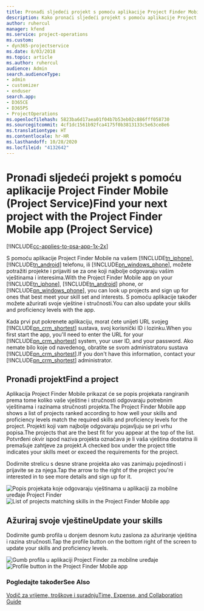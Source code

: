```yaml
---
title: Pronađi sljedeći projekt s pomoću aplikacije Project Finder Mobile
description: Kako pronaći sljedeći projekt s pomoću aplikacije Project Finder Mobile za Project Service
author: ruhercul
manager: kfend
ms.service: project-operations
ms.custom:
- dyn365-projectservice
ms.date: 8/03/2018
ms.topic: article
ms.author: ruhercul
audience: Admin
search.audienceType:
- admin
- customizer
- enduser
search.app:
- D365CE
- D365PS
- ProjectOperations
ms.openlocfilehash: 5823ba6d17aea01f04b7b53eb02c886fff058730
ms.sourcegitcommit: 4cf1dc1561b92fca4175f0b3813133c5e63ce8e6
ms.translationtype: HT
ms.contentlocale: hr-HR
ms.lasthandoff: 10/28/2020
ms.locfileid: "4132642"
---
```

# <a name="find-your-next-project-with-the-project-finder-mobile-app-project-service"></a><span data-ttu-id="4ab89-103">Pronađi sljedeći projekt s pomoću aplikacije Project Finder Mobile (Project Service)</span><span class="sxs-lookup"><span data-stu-id="4ab89-103">Find your next project with the Project Finder Mobile app (Project Service)</span></span>

[!INCLUDE[cc-applies-to-psa-app-1x-2x](../includes/cc-applies-to-psa-app-1x-2x.md)]

<span data-ttu-id="4ab89-104">S pomoću aplikacije Project Finder Mobile na vašem [!INCLUDE[tn_iphone](../includes/tn-iphone.md)], [!INCLUDE[tn_android](../includes/tn-android.md)] telefonu, ili [!INCLUDE[pn_windows_phone](../includes/pn-windows-phone.md)], možete potražiti projekte i prijaviti se za one koji najbolje odgovaraju vašim vještinama i interesima.</span><span class="sxs-lookup"><span data-stu-id="4ab89-104">With the Project Finder Mobile app on your [!INCLUDE[tn_iphone](../includes/tn-iphone.md)], [!INCLUDE[tn_android](../includes/tn-android.md)] phone, or [!INCLUDE[pn_windows_phone](../includes/pn-windows-phone.md)], you can look up projects and sign up for ones that best meet your skill set and interests.</span></span> <span data-ttu-id="4ab89-105">S pomoću aplikacije također možete ažurirati svoje vještine i stručnosti.</span><span class="sxs-lookup"><span data-stu-id="4ab89-105">You can also update your skills and proficiency levels with the app.</span></span>  
  
 <span data-ttu-id="4ab89-106">Kada prvi put pokrenete aplikaciju, morat ćete unijeti URL svojeg [!INCLUDE[pn_crm_shortest](../includes/pn-crm-shortest.md)] sustava, svoj korisnički ID i lozinku.</span><span class="sxs-lookup"><span data-stu-id="4ab89-106">When you first start the app, you'll need to enter the URL for your [!INCLUDE[pn_crm_shortest](../includes/pn-crm-shortest.md)] system, your user ID, and your password.</span></span> <span data-ttu-id="4ab89-107">Ako nemate bilo koje od navedenog, obratite se svom administratoru sustava [!INCLUDE[pn_crm_shortest](../includes/pn-crm-shortest.md)].</span><span class="sxs-lookup"><span data-stu-id="4ab89-107">If you don't have this information,  contact your [!INCLUDE[pn_crm_shortest](../includes/pn-crm-shortest.md)] administrator.</span></span>  
  
## <a name="find-a-project"></a><span data-ttu-id="4ab89-108">Pronađi projekt</span><span class="sxs-lookup"><span data-stu-id="4ab89-108">Find a project</span></span>  
 <span data-ttu-id="4ab89-109">Aplikacija Project Finder Mobile prikazat će se popis projekata rangiranih prema tome koliko vaše vještine i stručnosti odgovaraju potrebnim vještinama i razinama stručnosti projekta.</span><span class="sxs-lookup"><span data-stu-id="4ab89-109">The Project Finder Mobile app shows a list of projects ranked according to how well your skills and proficiency levels match the required skills and proficiency levels for the project.</span></span> <span data-ttu-id="4ab89-110">Projekti koji vam najbolje odgovaraju pojavljuju se pri vrhu popisa.</span><span class="sxs-lookup"><span data-stu-id="4ab89-110">The projects that are the best fit for you appear at the top of the list.</span></span> <span data-ttu-id="4ab89-111">Potvrđeni okvir ispod naziva projekta označava je li vaša vještina dostatna ili premašuje zahtjeve za projekt.</span><span class="sxs-lookup"><span data-stu-id="4ab89-111">A checked box under the project title indicates your skills meet or exceed the requirements for the project.</span></span>  
  
 <span data-ttu-id="4ab89-112">Dodirnite strelicu s desne strane projekta ako vas zanimaju pojedinosti i prijavite se za njega.</span><span class="sxs-lookup"><span data-stu-id="4ab89-112">Tap the arrow to the right of the project you're interested in to see more details and sign up for it.</span></span>  
  
 <span data-ttu-id="4ab89-113">![Popis projekata koje odgovaraju vještinama u aplikaciji za mobilne uređaje Project Finder](../psa/media/project-service-project-finder-list.png "Popis projekata koje odgovaraju vještinama u aplikaciji za mobilne uređaje Project Finder")</span><span class="sxs-lookup"><span data-stu-id="4ab89-113">![List of projects matching skills in the Project Finder Mobile app](../psa/media/project-service-project-finder-list.png "List of projects matching skills in the Project Finder Mobile app")</span></span>  
  
## <a name="update-your-skills"></a><span data-ttu-id="4ab89-114">Ažuriraj svoje vještine</span><span class="sxs-lookup"><span data-stu-id="4ab89-114">Update your skills</span></span>  
 <span data-ttu-id="4ab89-115">Dodirnite gumb profila u donjem desnom kutu zaslona za ažuriranje vještina i razina stručnosti.</span><span class="sxs-lookup"><span data-stu-id="4ab89-115">Tap the profile button on the bottom right of the screen to update your skills and proficiency levels.</span></span>  
  
 <span data-ttu-id="4ab89-116">![Gumb profila u aplikaciji Project Finder za mobilne uređaje](../psa/media/project-service-project-finder-profile.png "Gumb profila u aplikaciji Project Finder za mobilne uređaje")</span><span class="sxs-lookup"><span data-stu-id="4ab89-116">![Profile button in the Project Finder Mobile app](../psa/media/project-service-project-finder-profile.png "Profile button in the Project Finder Mobile app")</span></span>  
  
### <a name="see-also"></a><span data-ttu-id="4ab89-117">Pogledajte također</span><span class="sxs-lookup"><span data-stu-id="4ab89-117">See Also</span></span>  
 [<span data-ttu-id="4ab89-118">Vodič za vrijeme, troškove i suradnju</span><span class="sxs-lookup"><span data-stu-id="4ab89-118">Time, Expense, and Collaboration Guide</span></span>](../psa/time-expense-collaboration-guide.md)
